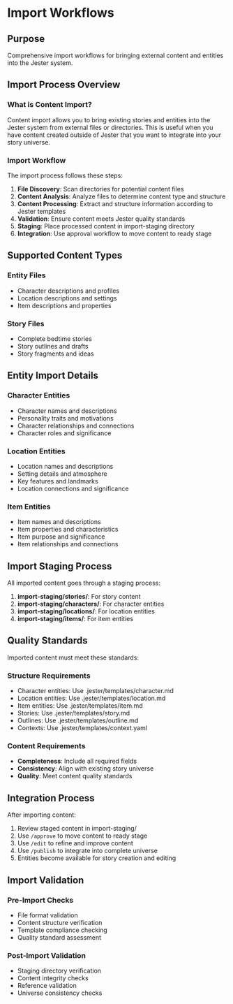

# Import Workflows

## Purpose

Comprehensive import workflows for bringing external content and entities into the Jester system.

## Import Process Overview

### What is Content Import?
Content import allows you to bring existing stories and entities into the Jester system from external files or directories. This is useful when you have content created outside of Jester that you want to integrate into your story universe.

### Import Workflow
The import process follows these steps:

1. **File Discovery**: Scan directories for potential content files
2. **Content Analysis**: Analyze files to determine content type and structure
3. **Content Processing**: Extract and structure information according to Jester templates
4. **Validation**: Ensure content meets Jester quality standards
5. **Staging**: Place processed content in import-staging directory
6. **Integration**: Use approval workflow to move content to ready stage

## Supported Content Types

### Entity Files
- Character descriptions and profiles
- Location descriptions and settings
- Item descriptions and properties

### Story Files
- Complete bedtime stories
- Story outlines and drafts
- Story fragments and ideas

## Entity Import Details

### Character Entities
- Character names and descriptions
- Personality traits and motivations
- Character relationships and connections
- Character roles and significance

### Location Entities
- Location names and descriptions
- Setting details and atmosphere
- Key features and landmarks
- Location connections and significance

### Item Entities
- Item names and descriptions
- Item properties and characteristics
- Item purpose and significance
- Item relationships and connections

## Import Staging Process

All imported content goes through a staging process:

1. **import-staging/stories/**: For story content
2. **import-staging/characters/**: For character entities
3. **import-staging/locations/**: For location entities
4. **import-staging/items/**: For item entities

## Quality Standards

Imported content must meet these standards:

### Structure Requirements
- Character entities: Use .jester/templates/character.md
- Location entities: Use .jester/templates/location.md
- Item entities: Use .jester/templates/item.md
- Stories: Use .jester/templates/story.md
- Outlines: Use .jester/templates/outline.md
- Contexts: Use .jester/templates/context.yaml

### Content Requirements
- **Completeness**: Include all required fields
- **Consistency**: Align with existing story universe
- **Quality**: Meet content quality standards

## Integration Process

After importing content:

1. Review staged content in import-staging/
2. Use `/approve` to move content to ready stage
3. Use `/edit` to refine and improve content
4. Use `/publish` to integrate into complete universe
5. Entities become available for story creation and editing

## Import Validation

### Pre-Import Checks
- File format validation
- Content structure verification
- Template compliance checking
- Quality standard assessment

### Post-Import Validation
- Staging directory verification
- Content integrity checks
- Reference validation
- Universe consistency checks
